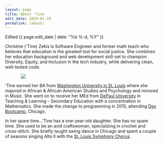 ```yaml
---
layout: page
title: About 'Tine
edit_date: 2019-01-19
permalink: /about/
---
```

<p>Edited {{ page.edit_date | date: "%b %-d, %Y" }}</p>
<p>
  Christine ('Tine) Zekis is Software Engineer and former math teach who believes that education is the greatest tool for social justice. She combines her education background and web development skill-set to champion Diversity, Equity, and Inclusion in the tech industry, while delivering clean, well-tested code.
</p>
<div style="margin: auto; width: 400px;">
  <img src="../imgs/tine-headshot.jpg">
</div>
<p>
  'Tine earned her BA from <a target="_blank" href="https://wustl.edu/">Washington University in St. Louis</a> where she majored in African &amp; African American Studies and Psychology and minored in Music. She went on to receive her MEd from <a target="_blank" href="https://www.depaul.edu/">DePaul University</a> in Teaching &amp; Learning - Secondary Education with a concentration in Mathematics. She made the change to programming in 2015, attending <a target="_blank" href="https://en.wikipedia.org/wiki/Dev_Bootcamp">Dev Bootcamp</a>, Chicago.
</p>
<p>
  In her spare time...'Tine has a one-year-old daughter. She has no spare time. She used to be an avid craftswoman, specializing in crochet and cross-stitch. She briefly taught swing dance in Chicago and spent a couple of seasons singing Alto II with the <a target="_blank" href="https://www.stlsymphony.org/en/musicians/choruses/stlsymphony-chorus/">St. Louis Symphony Chorus</a>.
</p>
